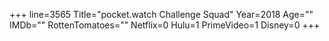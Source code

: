+++
line=3565
Title="pocket.watch Challenge Squad"
Year=2018
Age=""
IMDb=""
RottenTomatoes=""
Netflix=0
Hulu=1
PrimeVideo=1
Disney=0
+++

